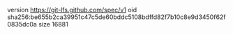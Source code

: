 version https://git-lfs.github.com/spec/v1
oid sha256:be655b2ca39951c47c5de60bddc5108bdffd82f7b10c8e9d3450f62f0835dc0a
size 16881
